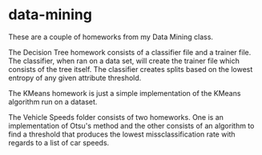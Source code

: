 # data-mining
These are a couple of homeworks from my Data Mining class.

The Decision Tree homework consists of a classifier file and a trainer file. The classifier, when ran on a data set, will create the trainer file which consists of the tree itself. The classifier creates splits based on the lowest entropy of any given attribute threshold.

The KMeans homework is just a simple implementation of the KMeans algorithm run on a dataset.

The Vehicle Speeds folder consists of two homeworks. One is an implementation of Otsu's method and the other consists of an algorithm to find a threshold that produces the lowest missclassification rate with regards to a list of car speeds.

